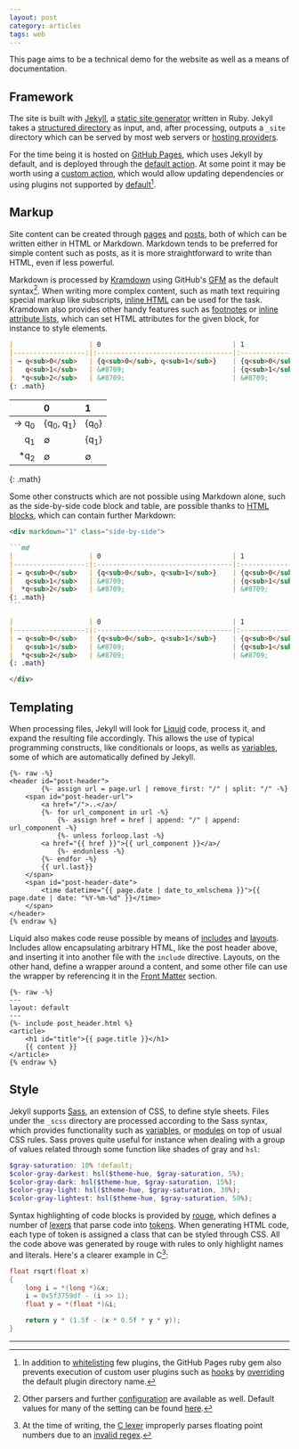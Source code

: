 ```yaml
---
layout: post
category: articles
tags: web
---
```


This page aims to be a technical demo for the website as well as a means of documentation.

## Framework

The site is built with [Jekyll](https://jekyllrb.com/), a [static site generator](https://en.wikipedia.org/wiki/Static_site_generator) 
written in Ruby. Jekyll takes a [structured directory](https://jekyllrb.com/docs/structure/) as input,
and, after processing, outputs a `_site` directory which can be served by most web servers or
[hosting providers](https://jekyllrb.com/docs/deployment/third-party/).

For the time being it is hosted on [GitHub Pages](https://pages.github.com/), which uses Jekyll by
default, and is deployed through the [default action](https://github.blog/changelog/2021-12-16-github-pages-using-github-actions-for-builds-and-deployments-for-public-repositories/).
At some point it may be worth using a [custom action](https://github.blog/2022-08-10-github-pages-now-uses-actions-by-default/),
which would allow updating dependencies or using plugins not supported by
[default](https://pages.github.com/versions/)[^github-pages-plugins].

## Markup

Site content can be created through [pages](https://jekyllrb.com/docs/pages/) and [posts](https://jekyllrb.com/docs/posts/),
both of which can be written either in HTML or Markdown. Markdown tends to be preferred for simple
content such as posts, as it is more straightforward to write than HTML, even if less powerful.

Markdown is processed by [Kramdown](https://kramdown.gettalong.org) using GitHub's [GFM](https://github.github.com/gfm/)
as the default syntax[^jekyll-markdown]. When writing more complex content, such as math text 
requiring special markup like subscripts, [inline HTML](https://kramdown.gettalong.org/syntax.html#html-spans)
can be used for the task. Kramdown also provides other handy features such as [footnotes](https://kramdown.gettalong.org/syntax.html#footnotes)
or [inline attribute lists](https://kramdown.gettalong.org/syntax.html#inline-attribute-lists),
which can set HTML attributes for the given block, for instance to style elements.

<div markdown="1" class="side-by-side">

```md
|                   | 0                                 | 1                 | 
|------------------:|:----------------------------------|:------------------|
| → q<sub>0</sub>   | {q<sub>0</sub>, q<sub>1</sub>}    | {q<sub>0</sub>}   |
|   q<sub>1</sub>   | &#8709;                           | {q<sub>1</sub>}   |
|  *q<sub>2</sub>   | &#8709;                           | &#8709;           |
{: .math}
```

|                   | 0                                 | 1                 | 
|------------------:|:----------------------------------|:------------------|
| → q<sub>0</sub>   | {q<sub>0</sub>, q<sub>1</sub>}    | {q<sub>0</sub>}   |
|   q<sub>1</sub>   | &#8709;                           | {q<sub>1</sub>}   |
|  *q<sub>2</sub>   | &#8709;                           | &#8709;           |
{: .math}

</div>

Some other constructs which are not possible using Markdown alone, such as the side-by-side 
code block and table, are possible thanks to [HTML blocks](https://kramdown.gettalong.org/syntax.html#html-blocks),
which can contain further Markdown:

~~~md
<div markdown="1" class="side-by-side">

```md
|                   | 0                                 | 1                 | 
|------------------:|:----------------------------------|:------------------|
| → q<sub>0</sub>   | {q<sub>0</sub>, q<sub>1</sub>}    | {q<sub>0</sub>}   |
|   q<sub>1</sub>   | &#8709;                           | {q<sub>1</sub>}   |
|  *q<sub>2</sub>   | &#8709;                           | &#8709;           |
{: .math}
```

|                   | 0                                 | 1                 | 
|------------------:|:----------------------------------|:------------------|
| → q<sub>0</sub>   | {q<sub>0</sub>, q<sub>1</sub>}    | {q<sub>0</sub>}   |
|   q<sub>1</sub>   | &#8709;                           | {q<sub>1</sub>}   |
|  *q<sub>2</sub>   | &#8709;                           | &#8709;           |
{: .math}

</div>
~~~

## Templating

When processing files, Jekyll will look for [Liquid](https://shopify.github.io/liquid/) code, process
it, and expand the resulting file accordingly. This allows the use of typical programming constructs,
like conditionals or loops, as wells as [variables](https://jekyllrb.com/docs/variables/), some of
which are automatically defined by Jekyll.

```liquid
{%- raw -%}
<header id="post-header">
        {%- assign url = page.url | remove_first: "/" | split: "/" -%}
    <span id="post-header-url">
        <a href="/">..</a>/
        {%- for url_component in url -%}
            {%- assign href = href | append: "/" | append: url_component -%}
            {%- unless forloop.last -%}
        <a href="{{ href }}">{{ url_component }}</a>/
            {%- endunless -%}
        {%- endfor -%}
        {{ url.last}}
    </span>
    <span id="post-header-date">
        <time datetime="{{ page.date | date_to_xmlschema }}">{{ page.date | date: "%Y-%m-%d" }}</time>
    </span>
</header>
{% endraw %}
```

Liquid also makes code reuse possible by means of [includes](https://jekyllrb.com/docs/includes/) and
[layouts](https://jekyllrb.com/docs/layouts/). Includes allow encapsulating arbitrary HTML, like the
post header above, and inserting it into another file with the `include` directive. Layouts, on the
other hand, define a wrapper around a content, and some other file can use the wrapper by referencing
it in the [Front Matter](https://jekyllrb.com/docs/front-matter/) section.

```liquid
{%- raw -%}
---
layout: default
---
{%- include post_header.html %}
<article>
    <h1 id="title">{{ page.title }}</h1>
    {{ content }}
</article>
{% endraw %}
```

## Style

Jekyll supports [Sass](https://sass-lang.com/), an extension of CSS, to define style sheets. Files
under the `_scss` directory are processed according to the Sass syntax, which provides functionality
such as [variables](https://sass-lang.com/documentation/variables/), or [modules](https://sass-lang.com/documentation/modules/)
on top of usual CSS rules. Sass proves quite useful for instance when dealing with a group of values
related through some function like shades of gray and `hsl`:

```scss
$gray-saturation: 10% !default;
$color-gray-darkest: hsl($theme-hue, $gray-saturation, 5%);
$color-gray-dark: hsl($theme-hue, $gray-saturation, 15%);
$color-gray-light: hsl($theme-hue, $gray-saturation, 30%);
$color-gray-lightest: hsl($theme-hue, $gray-saturation, 50%);
```

Syntax highlighting of code blocks is provided by [rouge](https://github.com/rouge-ruby/rouge), which
defines a number of [lexers](https://github.com/rouge-ruby/rouge/tree/master/lib/rouge/lexers) that
parse code into [tokens](https://github.com/rouge-ruby/rouge/blob/master/lib/rouge/token.rb). When
generating HTML code, each type of token is assigned a class that can be styled through CSS. All the
code above was generated by rouge with rules to only highlight names and literals. Here's a clearer
example in C[^rouge-c-lexer]:

```c
float rsqrt(float x)
{
    long i = *(long *)&x;
    i = 0x5f3759df - (i >> 1);
    float y = *(float *)&i;

    return y * (1.5f - (x * 0.5f * y * y));
}
```

---

[^github-pages-plugins]:
    In addition to [whitelisting](https://github.com/github/pages-gem/blob/v228/lib/github-pages/configuration.rb#L53)
    few plugins, the GitHub Pages ruby gem also prevents execution of custom user plugins such as
    [hooks](https://jekyllrb.com/docs/plugins/hooks/) by [overriding](https://github.com/github/pages-gem/blob/v228/lib/github-pages/configuration.rb#L52)
    the default plugin directory name.

[^jekyll-markdown]:
    Other parsers and further [configuration](https://jekyllrb.com/docs/configuration/markdown/) are
    available as well. Default values for many of the setting can be found
    [here](https://jekyllrb.com/docs/configuration/default/).

[^rouge-c-lexer]:
    At the time of writing, the [C lexer](https://github.com/rouge-ruby/rouge/blob/master/lib/rouge/lexers/c.rb)
    improperly parses floating point numbers due to an [invalid regex](https://github.com/rouge-ruby/rouge/blob/v4.1.3/lib/rouge/lexers/c.rb#L102).
